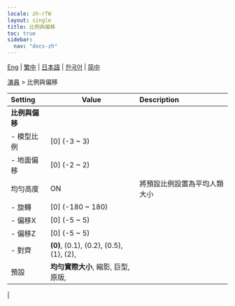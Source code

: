 ```yaml
---
locale: zh-rTW
layout: single
title: 比例與偏移
toc: true
sidebar:
  nav: "docs-zh"
---
```

[Eng](/dancexr/menu/2025.4/actor/scale_&_offset) | [繁中](/tw/dancexr/menu/2025.4/actor/scale_&_offset) | [日本語](/jp/dancexr/menu/2025.4/actor/scale_&_offset) | [한국어](/kr/dancexr/menu/2025.4/actor/scale_&_offset) | [简中](/zh/dancexr/menu/2025.4/actor/scale_&_offset)

[演員](../menu#演員) > 比例與偏移



| Setting | Value | Description |
| :--- | --- | :--- |
|**比例與偏移** | | 
|- 模型比例 | [0] (-3 ~ 3) | 
|- 地面偏移 | [0] (-2 ~ 2) | 
| 均勻高度 | ON | 將預設比例設置為平均人類大小
|- 旋轉 | [0] (-180 ~ 180) | 
|- 偏移X | [0] (-5 ~ 5) | 
|- 偏移Z | [0] (-5 ~ 5) | 
|- 對齊 | **(0)**, (0.1), (0.2), (0.5), (1), (2),  | 
| 預設 | **均勻實際大小**, 縮影, 巨型, 原版,  |  |
|
